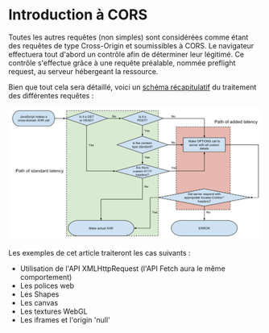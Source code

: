 # Introduction à CORS

Toutes les autres requêtes \(non simples\) sont considérées comme étant des requêtes de type Cross-Origin et soumissibles à CORS. Le navigateur effectuera tout d'abord un contrôle afin de déterminer leur légitimé. Ce contrôle s'effectue grâce à une requête préalable, nommée preflight request, au serveur hébergeant la ressource.

Bien que tout cela sera détaillé, voici un [schéma récapitulatif](https://fr.wikipedia.org/wiki/Cross-origin_resource_sharing#/media/Fichier:Flowchart_showing_Simple_and_Preflight_XHR.svg) du traitement des différentes requêtes :

![](../../.gitbook/assets/273a9c32a707e82af578879b9d9eea7a.png)

Les exemples de cet article traiteront les cas suivants :

* Utilisation de l'API XMLHttpRequest \(l'API Fetch aura le même comportement\)
* Les polices web
* Les Shapes
* Les canvas
* Les textures WebGL
* Les iframes et l'origin 'null'

